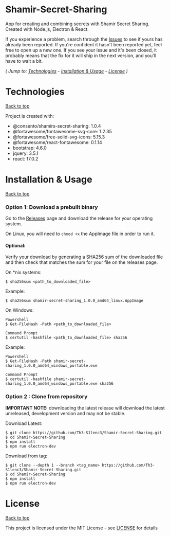 # Shamir-Secret-Sharing

App for creating and combining secrets with Shamir Secret Sharing.
Created with Node.js, Electron & React.

If you experience a problem, search through the [Issues](https://github.com/Th3-S1lenc3/Shamir-Secret-Sharing/issues) to see if yours has already been reported. If you're confident it hasn't been reported yet, feel free to open up a new one. If you see your issue and it's been closed, it probably means that the fix for it will ship in the next version, and you'll have to wait a bit.

*( Jump to: [Technologies](#technologies) - [Installation & Usage](#installation--usage) - [License](#license) )*

# Technologies
[Back to top](#shamir-secret-sharing)

Project is created with:

  - @consento/shamirs-secret-sharing: 1.0.4
  - @fortawesome/fontawesome-svg-core: 1.2.35
  - @fortawesome/free-solid-svg-icons: 5.15.3
  - @fortawesome/react-fontawesome: 0.1.14
  - bootstrap: 4.6.0
  - jquery: 3.5.1
  - react: 17.0.2

# Installation & Usage
[Back to top](#shamir-secret-sharing)

### Option 1: Download a prebuilt binary

Go to the [Releases](https://github.com/Th3-S1lenc3/Shamir-Secret-Sharing/releases) page and download the release for your operating system.

On Linux, you will need to `chmod +x` the AppImage file in order to run it.

#### Optional:
Verify your download by generating a SHA256 sum of the downloaded file and then check that matches the sum for your file on the releases page.

On *nix systems:
```
$ sha256sum <path_to_downloaded_file>
```
Example:
```
$ sha256sum shamir-secret-sharing_1.0.0_amd64_linux.AppImage
```

On Windows:
```
Powershell
$ Get-FileHash -Path <path_to_downloaded_file>

Command Prompt
$ certutil -hashfile <path_to_downloaded_file> sha256
```
Example:
```
Powershell
$ Get-FileHash -Path shamir-secret-sharing_1.0.0_amd64_windows_portable.exe

Command Prompt
$ certutil -hashfile shamir-secret-sharing_1.0.0_amd64_windows_portable.exe sha256
```

### Option 2 : Clone from repository
**IMPORTANT NOTE:** downloading the latest release will download the latest unreleased, development version and may not be stable.

Download Latest:
```
$ git clone https://github.com/Th3-S1lenc3/Shamir-Secret-Sharing.git
$ cd Shamir-Secret-Sharing
$ npm install
$ npm run electron-dev
```
Download from tag:
```
$ git clone --depth 1 --branch <tag_name> https://github.com/Th3-S1lenc3/Shamir-Secret-Sharing.git
$ cd Shamir-Secret-Sharing
$ npm install
$ npm run electron-dev
```

# License
[Back to top](#shamir-secret-sharing)

This project is licensed under the MIT License - see [LICENSE](LICENSE) for details
